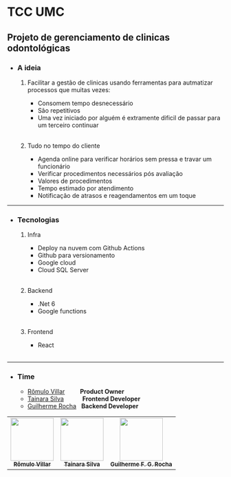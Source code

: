 # TCC UMC

## Projeto de gerenciamento de clinicas odontológicas

- ### A ideia
  1. Facilitar a gestão de clinicas usando ferramentas para autmatizar processos que muitas vezes: 
     - Consomem tempo desnecessário 
     - São repetitivos 
     - Uma vez iniciado por alguém é extramente dificil de passar para um terceiro continuar
     <br />

  2. Tudo no tempo do cliente
     - Agenda online para verificar horários sem pressa e travar um funcionário
     - Verificar procedimentos necessários pós avaliação
     - Valores de procedimentos
     - Tempo estimado por atendimento
     - Notificação de atrasos e reagendamentos em um toque
---

- ### Tecnologias
  1. Infra
     - Deploy na nuvem com Github Actions
     - Github para versionamento
     - Google cloud 
     - Cloud SQL Server
     <br />

  2. Backend
     - .Net 6
     - Google functions
     <br />

  3. Frontend
     - React 
     <br />
---

- ### Time
  - [Rômulo Villar](https://github.com/rovica) &nbsp;&nbsp;&nbsp;&nbsp;&nbsp;&nbsp;&nbsp; <b>Product Owner</b>
  - [Tainara Silva](https://github.com/TainaraSilvaT) &nbsp;&nbsp;&nbsp;&nbsp;&nbsp;&nbsp;&nbsp;&nbsp;&nbsp; <b>Frontend Developer</b>
  - [Guilherme Rocha](https://github.com/guifgr) &nbsp; <b>Backend Developer</b> 
  
<table>
  <tr>
    <td align="center"><a href="https://github.com/rovica"><img src="https://avatars2.githubusercontent.com/u/54681116?v=4" width="100px;" alt=""/><br /><sub><b>Rômulo Villar</b></sub></a><br /></td>
    <td align="center"><a href="https://github.com/TainaraSilvaT"><img src="https://avatars2.githubusercontent.com/u/63371891?v=4" width="100px;" alt=""/><br /><sub><b>Tainara Silva</b></sub></a><br /></td>
    <td align="center"><a href="https://github.com/guifgr"><img src="https://avatars0.githubusercontent.com/u/39571461?v=4" width="100px;" alt=""/><br /><sub><b>Guilherme F. G. Rocha</b></sub></a><br /></td>
  </tr>
</table>

